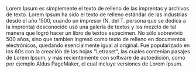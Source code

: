 Lorem Ipsum es simplemente el texto de relleno de
 las imprentas y archivos de texto. Lorem Ipsum ha sido 
 el texto de relleno estándar de las industrias desde el 
 año 1500, cuando un impresor (N. del T. persona que 
 se dedica a la imprenta) desconocido usó una galería 
 de textos y los mezcló de tal manera que logró hacer
  un libro de textos especimen. No sólo sobrevivió 500 
  años, sino que tambien ingresó como texto de relleno
   en documentos electrónicos, quedando esencialmente 
   igual al original. Fue popularizado en los 60s con 
   la creación de las hojas "Letraset", las cuales 
   contenian pasajes de Lorem Ipsum, y más recientemente
    con software de autoedición, como por ejemplo
     Aldus PageMaker, el cual incluye versiones de 
     Lorem Ipsum.
